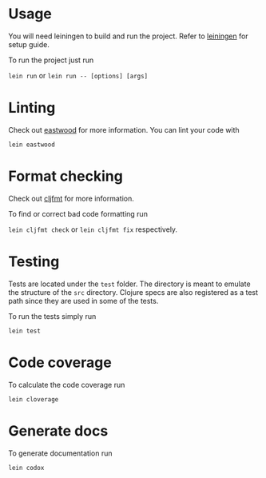 # Usage
You will need leiningen to build and run the project. Refer to
[leiningen](https://github.com/technomancy/leiningen) for setup guide.

To run the project just run

`lein run` or `lein run -- [options] [args]`

# Linting
Check out [eastwood](https://github.com/jonase/eastwood) for more information.
You can lint your code with

`lein eastwood`

# Format checking
Check out [cljfmt](https://github.com/weavejester/cljfmt) for more information.

To find or correct bad code formatting run

`lein cljfmt check` or `lein cljfmt fix` respectively.

# Testing
Tests are located under the `test` folder. The directory is meant to
emulate the structure of the `src` directory. Clojure specs are also
registered as a test path since they are used in some of the tests.

To run the tests simply run

`lein test`

# Code coverage
To calculate the code coverage run

`lein cloverage`

# Generate docs
To generate documentation run

`lein codox`